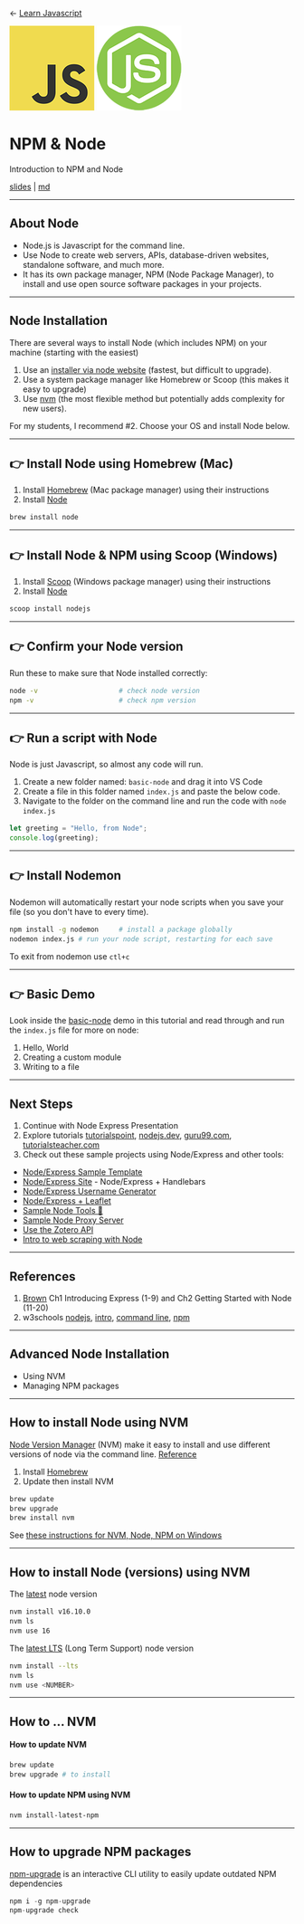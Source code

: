 <!-- paginate: true -->

← [Learn Javascript](../../)

<a href="../../"><img width="150" src="../../assets/img/logos/logo-javascript-150w.png"></a> <a href="../../"><img width="150" src="../../assets/img/logos/logo-node-ltgreen-150w.png"></a>

# NPM & Node

Introduction to NPM and Node

<span class="slides-small"><a href="slides.html">slides</a> | <a href="node.md">md</a></span>

<!--
Presentation comments ...
-->


---

## About Node

- Node.js is Javascript for the command line.
- Use Node to create web servers, APIs, database-driven websites, standalone software, and much more.
- It has its own package manager, NPM (Node Package Manager), to install and use open source software packages in your projects.


---

## Node Installation

There are several ways to install Node (which includes NPM) on your machine (starting with the easiest)

1. Use an [installer via node website](https://nodejs.org/en/download/) (fastest, but difficult to upgrade).
1. Use a system package manager like Homebrew or Scoop (this makes it easy to upgrade)
1. Use [nvm](https://github.com/nvm-sh/nvm) (the most flexible method but potentially adds complexity for new users).

For my students, I recommend #2. Choose your OS and install Node below.





---

## 👉 Install Node using Homebrew (Mac)

1. Install [Homebrew](https://brew.sh/) (Mac package manager) using their instructions
2. Install [Node](https://formulae.brew.sh/formula/node)

```bash
brew install node
```


---

## 👉 Install Node & NPM using Scoop (Windows)

1. Install [Scoop](https://scoop.sh/) (Windows package manager) using their instructions
2. Install [Node](https://scoop.sh/#/apps?q=nodejs&s=0&d=1&o=true)

```bash
scoop install nodejs
```





---

## 👉 Confirm your Node version

Run these to make sure that Node installed correctly:

```bash
node -v                    # check node version
npm -v                     # check npm version
```



---

## 👉 Run a script with Node

Node is just Javascript, so almost any code will run.

1. Create a new folder named: `basic-node` and drag it into VS Code
1. Create a file in this folder named `index.js` and paste the below code.
1. Navigate to the folder on the command line and run the code with `node index.js`

```js
let greeting = "Hello, from Node";
console.log(greeting);
```




---

## 👉 Install Nodemon

Nodemon will automatically restart your node scripts when you save your file (so you don't have to every time).

```bash
npm install -g nodemon     # install a package globally
nodemon index.js # run your node script, restarting for each save
```

To exit from nodemon use `ctl+c`


---

## 👉 Basic Demo

Look inside the [basic-node](./basic-node) demo in this tutorial and read through and run the `index.js` file for more on node:

1. Hello, World
2. Creating a custom module
3. Writing to a file





---

## Next Steps

1. Continue with Node Express Presentation
1. Explore tutorials [tutorialspoint](https://www.tutorialspoint.com/nodejs/index.htm), [nodejs.dev](https://nodejs.dev/en/learn/introduction-to-nodejs/), [guru99.com](https://www.guru99.com/node-js-tutorial.html), [tutorialsteacher.com](https://www.tutorialsteacher.com/nodejs) 
1. Check out these sample projects using Node/Express and other tools:

- [Node/Express Sample Template](https://github.com/omundy/sample-node-express-template)
- [Node/Express Site](https://github.com/omundy/sample-node-express-site) - Node/Express + Handlebars
- [Node/Express Username Generator](https://github.com/omundy/sample-node-express-username-generator)
- [Node/Express + Leaflet](https://github.com/omundy/sample-node-osm-leaflet)
- [Sample Node Tools 🦋](https://github.com/omundy/sample-node-tools)
- [Sample Node Proxy Server](https://github.com/omundy/sample-node-proxy-server)
- [Use the Zotero API](https://github.com/omundy/sample-node-zotero-api)
- [Intro to web scraping with Node](https://github.com/omundy/sample-node-scrape-parse)

---

## References

1. [Brown](https://www.oreilly.com/library/view/web-development-with/9781492053507/) Ch1 Introducing Express (1-9) and Ch2 Getting Started with Node (11-20)
1. w3schools [nodejs](https://www.w3schools.com/nodejs/default.asp), [intro](https://www.w3schools.com/nodejs/default.asp), [command line](https://www.w3schools.com/nodejs/nodejs_get_started.asp), [npm](https://www.w3schools.com/nodejs/nodejs_npm.asp)











---

## Advanced Node Installation

- Using NVM
- Managing NPM packages


---

## How to install Node using NVM

[Node Version Manager](https://github.com/nvm-sh/nvm#intro) (NVM) make it easy to install and use different versions of node via the command line. [Reference](https://stackoverflow.com/questions/28017374/what-is-the-suggested-way-to-install-brew-node-js-io-js-nvm-npm-on-os-x)

1. Install [Homebrew](https://brew.sh/)
2. Update then install NVM

```bash
brew update
brew upgrade
brew install nvm
```

See [these instructions for NVM, Node, NPM on Windows](https://learn.microsoft.com/en-us/windows/dev-environment/javascript/nodejs-on-windows)


---

## How to install Node (versions) using NVM

The [latest](https://nodejs.org/en/) node version

```bash
nvm install v16.10.0
nvm ls
nvm use 16
```

The [latest LTS](https://nodejs.org/en/about/releases/) (Long Term Support) node version

```bash
nvm install --lts
nvm ls
nvm use <NUMBER>
```


---

## How to ... NVM

#### How to update NVM

```bash
brew update
brew upgrade # to install
```

#### How to update NPM using NVM

```bash
nvm install-latest-npm
```



---

## How to upgrade NPM packages

[npm-upgrade](https://www.npmjs.com/package/npm-upgrade) is an interactive CLI utility to easily update outdated NPM dependencies

```js
npm i -g npm-upgrade
npm-upgrade check
```
